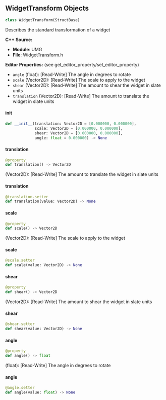 ## WidgetTransform Objects

```python
class WidgetTransform(StructBase)
```

Describes the standard transformation of a widget

**C++ Source:**

- **Module**: UMG
- **File**: WidgetTransform.h

**Editor Properties:** (see get_editor_property/set_editor_property)

- ``angle`` (float):  [Read-Write] The angle in degrees to rotate
- ``scale`` (Vector2D):  [Read-Write] The scale to apply to the widget
- ``shear`` (Vector2D):  [Read-Write] The amount to shear the widget in slate units
- ``translation`` (Vector2D):  [Read-Write] The amount to translate the widget in slate units

<a id="unreal.WidgetTransform.__init__"></a>

#### __init__

```python
def __init__(translation: Vector2D = [0.000000, 0.000000],
             scale: Vector2D = [0.000000, 0.000000],
             shear: Vector2D = [0.000000, 0.000000],
             angle: float = 0.000000) -> None
```

<a id="unreal.WidgetTransform.translation"></a>

#### translation

```python
@property
def translation() -> Vector2D
```

(Vector2D):  [Read-Write] The amount to translate the widget in slate units

<a id="unreal.WidgetTransform.translation"></a>

#### translation

```python
@translation.setter
def translation(value: Vector2D) -> None
```

<a id="unreal.WidgetTransform.scale"></a>

#### scale

```python
@property
def scale() -> Vector2D
```

(Vector2D):  [Read-Write] The scale to apply to the widget

<a id="unreal.WidgetTransform.scale"></a>

#### scale

```python
@scale.setter
def scale(value: Vector2D) -> None
```

<a id="unreal.WidgetTransform.shear"></a>

#### shear

```python
@property
def shear() -> Vector2D
```

(Vector2D):  [Read-Write] The amount to shear the widget in slate units

<a id="unreal.WidgetTransform.shear"></a>

#### shear

```python
@shear.setter
def shear(value: Vector2D) -> None
```

<a id="unreal.WidgetTransform.angle"></a>

#### angle

```python
@property
def angle() -> float
```

(float):  [Read-Write] The angle in degrees to rotate

<a id="unreal.WidgetTransform.angle"></a>

#### angle

```python
@angle.setter
def angle(value: float) -> None
```

<a id="unreal.SlateWidgetStyle"></a>